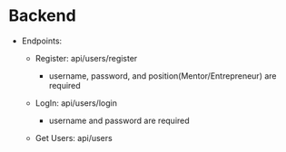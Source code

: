 # Backend

- Endpoints:

  - Register: api/users/register
    - username, password, and position(Mentor/Entrepreneur) are required

  - LogIn:  api/users/login
    - username and password are required

  - Get Users:  api/users